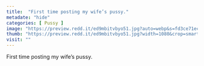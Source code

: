 ```yaml
---
title:  "First time posting my wife’s pussy."
metadate: "hide"
categories: [ Pussy ]
image: "https://preview.redd.it/ed9mbitvbyo51.jpg?auto=webp&s=fd3ce71ec640a004f3c6d309ab30f3f6678f9d9d"
thumb: "https://preview.redd.it/ed9mbitvbyo51.jpg?width=1080&crop=smart&auto=webp&s=4219457ce619e70e61aaec30ab6cff418f85389e"
visit: ""
---
```

First time posting my wife’s pussy.
